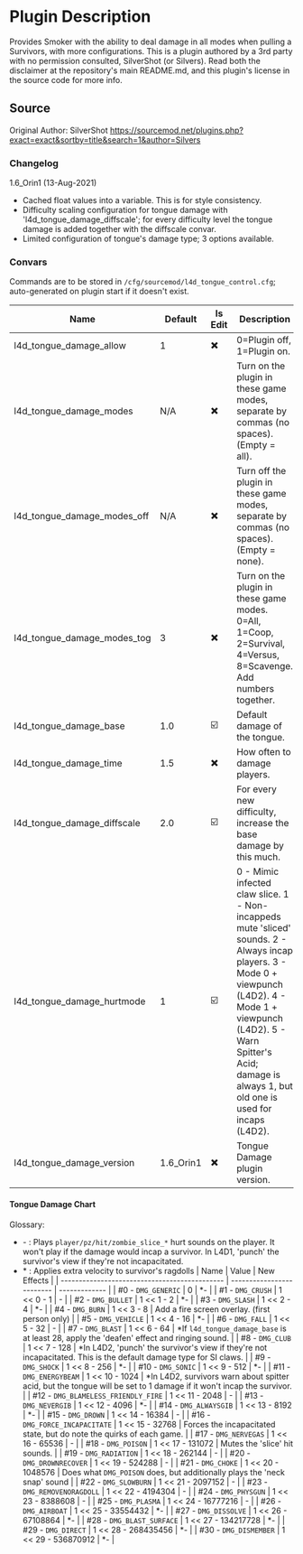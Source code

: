 # Plugin Description
Provides Smoker with the ability to deal damage in all modes when pulling a Survivors, with more configurations.
This is a plugin authored by a 3rd party with no permission consulted, SilverShot (or Silvers). Read both the disclaimer at the repository's main README.md, and this plugin's license in the source code for more info.

## Source
Original Author: SilverShot
https://sourcemod.net/plugins.php?exact=exact&sortby=title&search=1&author=Silvers

### Changelog
1.6_Orin1 (13-Aug-2021)
- Cached float values into a variable. This is for style consistency.
- Difficulty scaling configuration for tongue damage with 'l4d_tongue_damage_diffscale'; for every difficulty level the tongue damage is added together with the diffscale convar.
- Limited configuration of tongue's damage type; 3 options available.

### Convars
Commands are to be stored in `/cfg/sourcemod/l4d_tongue_control.cfg`; auto-generated on plugin start if it doesn't exist.

| 		  Name           		|  Default	|    Is Edit	| Description |
| -----------------------------	| --------- | -------------	| ----------- |
| l4d_tongue_damage_allow		|	  1		|	  ✖️		| 0=Plugin off, 1=Plugin on. |
| l4d_tongue_damage_modes		|	 N/A	|	  ✖️		| Turn on the plugin in these game modes, separate by commas (no spaces). (Empty = all). |
| l4d_tongue_damage_modes_off	|	 N/A	|	  ✖️		| Turn off the plugin in these game modes, separate by commas (no spaces). (Empty = none). |
| l4d_tongue_damage_modes_tog	|	  3		|	  ✖️		| Turn on the plugin in these game modes. 0=All, 1=Coop, 2=Survival, 4=Versus, 8=Scavenge. Add numbers together. |
| l4d_tongue_damage_base		|	 1.0	|	  ☑️		| Default damage of the tongue. |
| l4d_tongue_damage_time		|	 1.5	|	  ✖️		| How often to damage players. |
| l4d_tongue_damage_diffscale	|	 2.0	|	  ☑️		| For every new difficulty, increase the base damage by this much. |
| l4d_tongue_damage_hurtmode	|	  1		|	  ☑️		| 0 - Mimic infected claw slice. 1 - Non-incappeds mute 'sliced' sounds. 2 - Always incap players. 3 - Mode 0 + viewpunch (L4D2). 4 - Mode 1 + viewpunch (L4D2). 5 - Warn Spitter's Acid; damage is always 1, but old one is used for incaps (L4D2). |
| l4d_tongue_damage_version		| 1.6_Orin1	|	  ✖️		| Tongue Damage plugin version. |

#### Tongue Damage Chart
Glossary:
- \- : Plays `player/pz/hit/zombie_slice_*` hurt sounds on the player. It won't play if the damage would incap a survivor. In L4D1, 'punch' the survivor's view if they're not incapacitated. 
- \* : Applies extra velocity to survivor's ragdolls
|                    Name 						|            Value			|  New Effects	|
| ---------------------------------------------	| ------------------------- | -------------	|
| \#0 \- `DMG_GENERIC`							|	0						| \*\- |
| \#1 \- `DMG_CRUSH`							|	1 << 0	\- 1			| \- |
| \#2 \- `DMG_BULLET`							|	1 << 1	\- 2			| \*\- |
| \#3 \- `DMG_SLASH`							|	1 << 2	\- 4			| \*\- |
| \#4 \- `DMG_BURN`								|	1 << 3	\- 8			| Add a fire screen overlay. (first person only) |
| \#5 \- `DMG_VEHICLE`							|	1 << 4	\- 16			| \*\- |
| \#6 \- `DMG_FALL`								|	1 << 5	\- 32			| \- |
| \#7 \- `DMG_BLAST`							|	1 << 6	\- 64			| \*If `l4d_tongue_damage_base` is at least 28, apply the 'deafen' effect and ringing sound. |
| \#8 \- `DMG_CLUB`								|	1 << 7	\- 128			| \*In L4D2, 'punch' the survivor's view if they're not incapacitated. This is the default damage type for SI claws. |
| \#9 \- `DMG_SHOCK`							|	1 << 8	\- 256			| \*\- |
| \#10 \- `DMG_SONIC`							|	1 << 9	\- 512			| \*\- |
| \#11 \- `DMG_ENERGYBEAM`						|	1 << 10	\- 1024			| \*In L4D2, survivors warn about spitter acid, but the tongue will be set to 1 damage if it won't incap the survivor. |
| \#12 \- `DMG_BLAMELESS_FRIENDLY_FIRE`			|	1 << 11	\- 2048			| \- |
| \#13 \- `DMG_NEVERGIB`						|	1 << 12	\- 4096			| \*\- |
| \#14 \- `DMG_ALWAYSGIB`						|	1 << 13	\- 8192			| \*\- |
| \#15 \- `DMG_DROWN`							|	1 << 14	\- 16384		| \- |
| \#16 \- `DMG_FORCE_INCAPACITATE`				|	1 << 15	\- 32768		| Forces the incapacitated state, but do note the quirks of each game. |
| \#17 \- `DMG_NERVEGAS`						|	1 << 16	\- 65536		| \- |
| \#18 \- `DMG_POISON`							|	1 << 17	\- 131072		| Mutes the 'slice' hit sounds. |
| \#19 \- `DMG_RADIATION`						|	1 << 18	\- 262144		| \- |
| \#20 \- `DMG_DROWNRECOVER`					|	1 << 19	\- 524288		| \- |
| \#21 \- `DMG_CHOKE`							|	1 << 20	\- 1048576		| Does what `DMG_POISON` does, but additionally plays the 'neck snap' sound	|
| \#22 \- `DMG_SLOWBURN`						|	1 << 21	\- 2097152		| \- |
| \#23 \- `DMG_REMOVENORAGDOLL`					|	1 << 22	\- 4194304		| \- |
| \#24 \- `DMG_PHYSGUN`							|	1 << 23	\- 8388608		| \- |
| \#25 \- `DMG_PLASMA`							|	1 << 24	\- 16777216		| \- |
| \#26 \- `DMG_AIRBOAT`							|	1 << 25	\- 33554432		| \*\- |
| \#27 \- `DMG_DISSOLVE`						|	1 << 26	\- 67108864		| \*\- |
| \#28 \- `DMG_BLAST_SURFACE`					|	1 << 27	\- 134217728	| \*\- |
| \#29 \- `DMG_DIRECT`							|	1 << 28	\- 268435456	| \*\- |
| \#30 \- `DMG_DISMEMBER`						|	1 << 29	\- 536870912	| \*\- |
